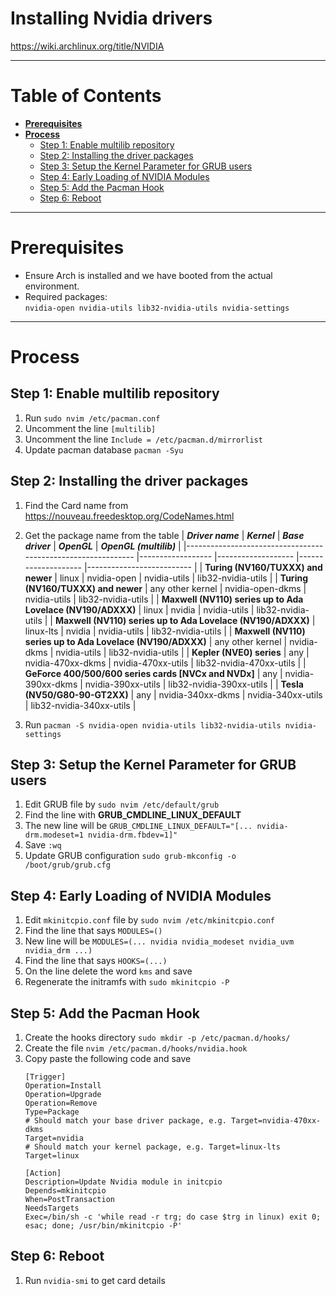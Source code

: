 # Installing Nvidia drivers

https://wiki.archlinux.org/title/NVIDIA

---

# **Table of Contents**
- [**Prerequisites**](#prerequisites)
- [**Process**](#Process)
  - [Step 1: Enable multilib repository](#step-1-enable-multilib-repository)
  - [Step 2: Installing the driver packages](#step-2-installing-the-driver-packages)
  - [Step 3: Setup the Kernel Parameter for GRUB users](#step-3-setup-the-kernel-parameter-for-grub-users)
  - [Step 4: Early Loading of NVIDIA Modules](#step-4-early-loading-of-nvidia-modules)
  - [Step 5: Add the Pacman Hook](#step-5-add-the-pacman-hook)
  - [Step 6: Reboot](#step-6-reboot)

---
# Prerequisites
- Ensure Arch is installed and we have booted from the actual environment.
- Required packages:  
  `nvidia-open nvidia-utils lib32-nvidia-utils nvidia-settings`

---

# Process
## Step 1: Enable multilib repository
1. Run `sudo nvim /etc/pacman.conf`
2. Uncomment the line `[multilib]`
3. Uncomment the line `Include = /etc/pacman.d/mirrorlist`
4. Update pacman database `pacman -Syu`

## Step 2: Installing the driver packages
1. Find the Card name from https://nouveau.freedesktop.org/CodeNames.html 
2. Get the package name from the table
    | **_Driver name_**                                           	| **_Kernel_**     	| **_Base driver_** 	| **_OpenGL_**       	| **_OpenGL (multilib)_**  	|
    |-------------------------------------------------------------	|------------------	|-------------------	|--------------------	|--------------------------	|
    | **Turing (NV160/TUXXX) and newer**                          	| linux            	| nvidia-open       	| nvidia-utils       	| lib32-nvidia-utils       	|
    | **Turing (NV160/TUXXX) and newer**                          	| any other kernel 	| nvidia-open-dkms  	| nvidia-utils       	| lib32-nvidia-utils       	|
    | **Maxwell (NV110) series up to Ada Lovelace (NV190/ADXXX)** 	| linux            	| nvidia            	| nvidia-utils       	| lib32-nvidia-utils       	|
    | **Maxwell (NV110) series up to Ada Lovelace (NV190/ADXXX)** 	| linux-lts        	| nvidia            	| nvidia-utils       	| lib32-nvidia-utils       	|
    | **Maxwell (NV110) series up to Ada Lovelace (NV190/ADXXX)** 	| any other kernel 	| nvidia-dkms       	| nvidia-utils       	| lib32-nvidia-utils       	|
    | **Kepler (NVE0) series**                                    	| any              	| nvidia-470xx-dkms 	| nvidia-470xx-utils 	| lib32-nvidia-470xx-utils 	|
    | **GeForce 400/500/600 series cards [NVCx and NVDx]**        	| any              	| nvidia-390xx-dkms 	| nvidia-390xx-utils 	| lib32-nvidia-390xx-utils 	|
    | **Tesla (NV50/G80-90-GT2XX)**                               	| any              	| nvidia-340xx-dkms 	| nvidia-340xx-utils 	| lib32-nvidia-340xx-utils 	|

3. Run `pacman -S nvidia-open nvidia-utils lib32-nvidia-utils nvidia-settings`

## Step 3: Setup the Kernel Parameter for GRUB users
1. Edit GRUB file by `sudo nvim /etc/default/grub`
2. Find the line with **GRUB_CMDLINE_LINUX_DEFAULT**
3. The new line will be `GRUB_CMDLINE_LINUX_DEFAULT="[... nvidia-drm.modeset=1 nvidia-drm.fbdev=1]"`
3. Save `:wq`
4. Update GRUB configuration `sudo grub-mkconfig -o /boot/grub/grub.cfg`

## Step 4: Early Loading of NVIDIA Modules
1. Edit `mkinitcpio.conf` file by `sudo nvim /etc/mkinitcpio.conf`
2. Find the line that says `MODULES=()`
3. New line will be `MODULES=(... nvidia nvidia_modeset nvidia_uvm nvidia_drm ...)`
4. Find the line that says `HOOKS=(...)`
5. On the line delete the word `kms` and save
6. Regenerate the initramfs with `sudo mkinitcpio -P`

## Step 5: Add the Pacman Hook
1. Create the hooks directory `sudo mkdir -p /etc/pacman.d/hooks/`
2. Create the file `nvim /etc/pacman.d/hooks/nvidia.hook`
3. Copy paste the following code and save
    ```text
    [Trigger]
    Operation=Install
    Operation=Upgrade
    Operation=Remove
    Type=Package
    # Should match your base driver package, e.g. Target=nvidia-470xx-dkms
    Target=nvidia
    # Should match your kernel package, e.g. Target=linux-lts
    Target=linux
    
    [Action]
    Description=Update Nvidia module in initcpio
    Depends=mkinitcpio
    When=PostTransaction
    NeedsTargets
    Exec=/bin/sh -c 'while read -r trg; do case $trg in linux) exit 0; esac; done; /usr/bin/mkinitcpio -P'
    ```

## Step 6: Reboot
1. Run `nvidia-smi` to get card details
